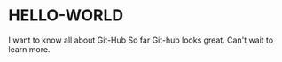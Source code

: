 # HELLO-WORLD
I want to know all about Git-Hub
So far Git-hub looks great. Can't wait to learn more.
